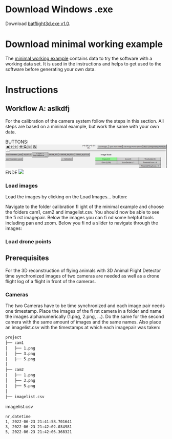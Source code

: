 # Download Windows .exe
Download [batflight3d.exe v1.0](https://github.com/christofhapp/batflight3d/releases/download/v1.0/batflight3d.exe).

# Download minimal working example
The [minimal working example](https://github.com/christofhapp/batflight3d/releases/download/v1.0/minimal_working_example.zip) contains data to try the software with a working data set. It is used in the instructions and helps to get used to the software before generating your own data.

# Instructions
## Workflow A: aslkdfj
For the calibration of the camera system follow the steps in this section. All steps are based on a minimal example, but work the
same with your own data.

BUTTONS:
![](/buttons.PNG)
ENDE
![](https://christofhapp.lima.zone/wp-content/uploads/2023/09/slider-1024x451.png)

### Load images
Load the images by clicking on the Load Images... button:

Navigate to the folder calibration fl ight of the minimal example and choose the folders cam1, cam2 and imagelist.csv.
You should now be able to see the fi rst imagepair. Below the images you can fi nd some helpful tools including pan and zoom.
Below you fi nd a slider to navigate through the images:

### Load drone points


## Prerequisites
For the 3D reconstruction of flying animals with 3D Animal Flight Detector time synchronized images of two cameras are needed
as well as a drone flight log of a flight in front of the cameras.

### Cameras
The two Cameras have to be time synchronized and each image pair needs one timestamp. Place the images of the fi rst camera
in a folder and name the images alphanumerically (1.png, 2.png, ...). Do the same for the second camera with the same amount
of images and the same names. Also place an imagelist.csv with the timestamps at which each imagepair was taken:

```bash
project
├── cam1
│   ├── 1.png
│   ├── 3.png
│   ├── 5.png
│
├── cam2
│   ├── 1.png
│   ├── 3.png
│   ├── 5.png
│
├── imagelist.csv
```

imagelist.csv
```
nr,datetime
1, 2022-06-23 21:41:58.701641
3, 2022-06-23 21:42:02.034981
5, 2022-06-23 21:42:05.368321
```
